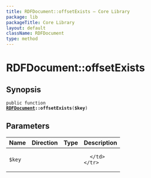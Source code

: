 ```yaml
---
title: RDFDocument::offsetExists — Core Library
package: lib
packageTitle: Core Library
layout: default
className: RDFDocument
type: method
---
```


# RDFDocument::offsetExists

## Synopsis

<code>public function <b><a href="RDFDocument">RDFDocument</a>::offsetExists</b>(<b>$key</b>)</code>

## Parameters

<table>
  <thead>
    <tr>
      <th>Name</th>
      <th>Direction</th>
      <th>Type</th>
      <th>Description</th>
    </tr>
  </thead>
  <tbody>
    <tr>
      <td><code>$key</code>
      <td><i></i></td>
      <td></td>
      <td>

      </td>
    </tr>
  </tbody>
</table>

